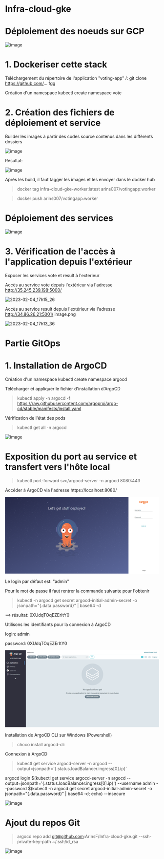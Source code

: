 # Infra-cloud-gke

# Déploiement des noeuds sur GCP

![image](https://user-images.githubusercontent.com/78741748/216820168-e101544b-c4fa-416b-b32b-d8a6180925c1.png)



# 1. Dockeriser cette stack

Téléchargement du répertoire de l'application "voting-app"
/: git clone  https://github.com/...
fgg

Création d'un namespace
kubectl create namespace vote



# 2. Création des fichiers de déploiement et service

Builder les images à partir des codes source contenus dans les différents dossiers

![image](https://user-images.githubusercontent.com/78741748/216818983-4a189463-08a2-4ff2-997c-485678a3a622.png)

Résultat:

![image](https://user-images.githubusercontent.com/78741748/216819235-8bfe2be2-352e-4acd-82e5-a967caba3665.png)


Après les build, il faut tagger les images et les envoyer dans le docker hub

> docker tag infra-cloud-gke-worker:latest arins007/votingapp:worker

> docker push arins007/votingapp:worker




# Déploiement des services


![image](https://user-images.githubusercontent.com/78741748/216826788-836d890e-7ca4-4757-b143-bde63c7c5a4e.png)



# 3. Vérification de l'accès à l'application depuis l'extérieur


Exposer les services vote et result à l'exterieur



Accès au service vote depuis l'extérieur via l'adresse http://35.245.239.198:5000/


![2023-02-04_17h15_26](https://user-images.githubusercontent.com/78741748/216778352-3070dc8e-a71f-4a6d-a708-9432a8c11b20.png)


Accès au service result depuis l'extérieur via l'adresse http://34.86.26.21:5001/
image.png


![2023-02-04_17h13_36](https://user-images.githubusercontent.com/78741748/216778372-6cc9a9e7-aac2-4b42-b39e-bb6f552ddb85.png)




# Partie GitOps

# 1. Installation de ArgoCD
Création d'un namespace
kubectl create namespace argocd

Télécharger et appliquer le fichier d'installation d'ArgoCD
> kubectl apply -n argocd -f https://raw.githubusercontent.com/argoproj/argo-cd/stable/manifests/install.yaml

Vérification de l'état des pods
> kubectl get all -n argocd


![image](https://user-images.githubusercontent.com/78741748/216827930-80156dc3-be11-4a41-8be7-d9bc09366352.png)



# Exposition du port au service et transfert vers l'hôte local

> kubectl port-forward svc/argocd-server -n argocd 8080:443


Accéder à ArgoCD via l'adresse  https://localhost:8080/

![](2023-02-05-00-01-22.png)


Le login par défaut est:      "admin"

Pour le mot de passe il faut rentrer la commande suivante pour l'obtenir

> kubectl -n argocd get secret argocd-initial-admin-secret -o jsonpath="{.data.password}" | base64 -d

==> résultat:  0XUdqTOqEZErItY0

Utilisons les identifiants pour la connexion à ArgoCD

login: admin

password:  0XUdqTOqEZErItY0



![](2023-02-04-23-57-39.png)






Installation de ArgoCD CLI sur Windows (Powershell)

> choco install argocd-cli



Connexion à ArgoCD

> kubectl get service argocd-server -n argocd --output=jsonpath='{.status.loadBalancer.ingress[0].ip}'


argocd login $(kubectl get service argocd-server -n argocd --output=jsonpath='{.status.loadBalancer.ingress[0].ip}') --username admin --password $(kubectl -n argocd get secret argocd-initial-admin-secret -o jsonpath="{.data.password}" | base64 -d; echo) --insecure


![image](https://user-images.githubusercontent.com/78741748/216818353-15ae0808-9900-42a5-b0ee-c8c7a55e78ae.png)


# Ajout du repos Git

> argocd repo add git@github.com:ArinsF/Infra-cloud-gke.git --ssh-private-key-path ~/.ssh/id_rsa


![image](https://user-images.githubusercontent.com/78741748/216827401-d0d06584-a987-4d06-8fc8-02b8531124dd.png)




